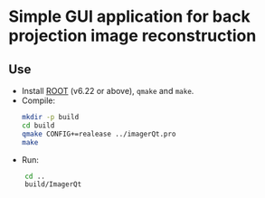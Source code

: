 # Simple GUI application for back projection image reconstruction

## Use
- Install [ROOT](https://root.cern/install/) (v6.22 or above), `qmake` and `make`.
- Compile:
  ```bash
  mkdir -p build
  cd build
  qmake CONFIG+=realease ../imagerQt.pro
  make
  ```
- Run:
```bash
    cd ..
    build/ImagerQt
```
